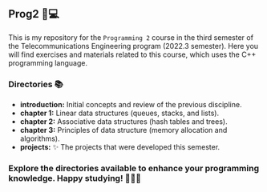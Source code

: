 ## Prog2 📌💻
This is my repository for the `Programming 2` course in
the third semester of the Telecommunications Engineering program (2022.3 semester). 
Here you will find exercises and materials related to this course,
which uses the C++ programming language.

### Directories 📚
- **introduction:** Initial concepts and review of the previous discipline.
- **chapter 1:** Linear data structures (queues, stacks, and lists).
- **chapter 2:** Associative data structures (hash tables and trees).
- **chapter 3:** Principles of data structure (memory allocation and algorithms).
- **projects:** ✨ The projects that were developed this semester.

### Explore the directories available to enhance your programming knowledge. Happy studying! 🚀🚀🚀
